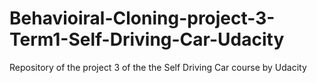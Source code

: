 # Behavioiral-Cloning-project-3-Term1-Self-Driving-Car-Udacity
Repository of the project 3 of the the Self Driving Car course by Udacity
